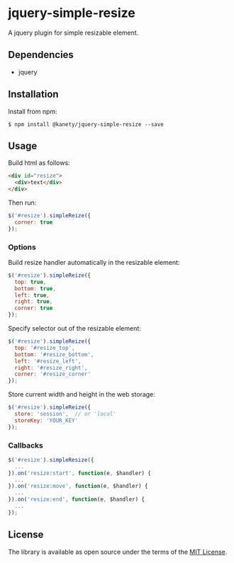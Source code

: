 # jquery-simple-resize

A jquery plugin for simple resizable element.

## Dependencies

* jquery

## Installation

Install from npm:

    $ npm install @kanety/jquery-simple-resize --save

## Usage

Build html as follows:

```html
<div id="resize">
  <div>text</div>
</div>
```

Then run:

```javascript
$('#resize').simpleReize({
  corner: true
});
```

### Options

Build resize handler automatically in the resizable element:

```javascript
$('#resize').simpleReize({
  top: true,
  bottom: true,
  left: true,
  right: true,
  corner: true
});
```

Specify selector out of the resizable element:

```javascript
$('#resize').simpleReize({
  top: '#resize_top',
  bottom: '#resize_bottom',
  left: '#resize_left',
  right: '#resize_right',
  corner: '#resize_corner'
});
```

Store current width and height in the web storage:

```javascript
$('#resize').simpleReize({
  store: 'session',  // or 'local'
  storeKey: 'YOUR_KEY'
});
```

### Callbacks

```javascript
$('#resize').simpleResize({
  ...
}).on('resize:start', function(e, $handler) {
  ...
}).on('resize:move', function(e, $handler) {
  ...
}).on('resize:end', function(e, $handler) {
  ...
});
```

## License

The library is available as open source under the terms of the [MIT License](http://opensource.org/licenses/MIT).

